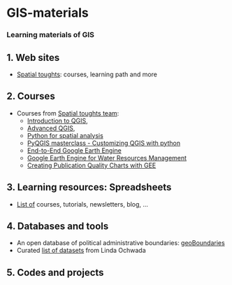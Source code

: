 # GIS-materials
### Learning materials of GIS

## 1. Web sites

* [Spatial toughts](https://spatialthoughts.com/): courses, learning path and more

## 2. Courses

* Courses from [Spatial toughts team](https://spatialthoughts.com/courses/):
    * [Introduction to QGIS](https://spatialthoughts.com/courses/introduction-to-qgis/),
    * [Advanced QGIS](https://spatialthoughts.com/courses/advanced-qgis/),
    * [Python for spatial analysis](https://spatialthoughts.com/courses/python-foundation-for-spatial-analysis/)
    * [PyQGIS masterclass - Customizing QGIS with python](https://spatialthoughts.com/courses/python-dataviz/)
    * [End-to-End Google Earth Engine](https://spatialthoughts.com/courses/google-earth-engine/)
    * [Google Earth Engine for Water Resources Management](https://spatialthoughts.com/courses/gee-for-water-resources-management/)
    * [Creating Publication Quality Charts with GEE](https://spatialthoughts.com/courses/gee-charts/)

## 3. Learning resources: Spreadsheets

* [List of](https://docs.google.com/spreadsheets/d/1PaCIYQ-cxcYLdQhtTGQ7j0JXFVGiid-_R_y0P3HZFqs/edit#gid=0)  courses, tutorials, newsletters, blog, ...


## 4. Databases and tools

* An open database of political administrative boundaries: [geoBoundaries](https://www.geoboundaries.org/index.html)
* Curated [list of datasets](https://www.buymeacoffee.com/ochwada/e/203469) from Linda Ochwada

## 5. Codes and projects
